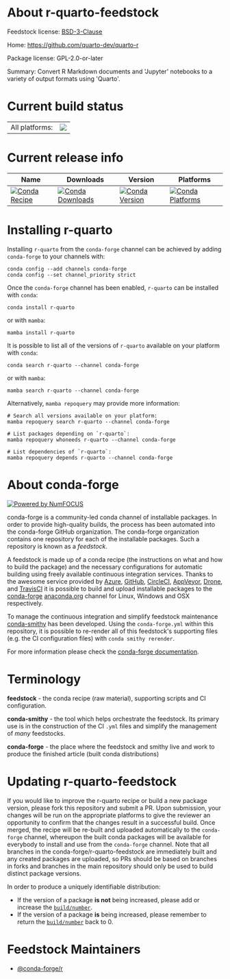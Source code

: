 About r-quarto-feedstock
========================

Feedstock license: [BSD-3-Clause](https://github.com/conda-forge/r-quarto-feedstock/blob/main/LICENSE.txt)

Home: https://github.com/quarto-dev/quarto-r

Package license: GPL-2.0-or-later

Summary: Convert R Markdown documents and 'Jupyter' notebooks to a variety of output formats using 'Quarto'.

Current build status
====================


<table><tr><td>All platforms:</td>
    <td>
      <a href="https://dev.azure.com/conda-forge/feedstock-builds/_build/latest?definitionId=16545&branchName=main">
        <img src="https://dev.azure.com/conda-forge/feedstock-builds/_apis/build/status/r-quarto-feedstock?branchName=main">
      </a>
    </td>
  </tr>
</table>

Current release info
====================

| Name | Downloads | Version | Platforms |
| --- | --- | --- | --- |
| [![Conda Recipe](https://img.shields.io/badge/recipe-r--quarto-green.svg)](https://anaconda.org/conda-forge/r-quarto) | [![Conda Downloads](https://img.shields.io/conda/dn/conda-forge/r-quarto.svg)](https://anaconda.org/conda-forge/r-quarto) | [![Conda Version](https://img.shields.io/conda/vn/conda-forge/r-quarto.svg)](https://anaconda.org/conda-forge/r-quarto) | [![Conda Platforms](https://img.shields.io/conda/pn/conda-forge/r-quarto.svg)](https://anaconda.org/conda-forge/r-quarto) |

Installing r-quarto
===================

Installing `r-quarto` from the `conda-forge` channel can be achieved by adding `conda-forge` to your channels with:

```
conda config --add channels conda-forge
conda config --set channel_priority strict
```

Once the `conda-forge` channel has been enabled, `r-quarto` can be installed with `conda`:

```
conda install r-quarto
```

or with `mamba`:

```
mamba install r-quarto
```

It is possible to list all of the versions of `r-quarto` available on your platform with `conda`:

```
conda search r-quarto --channel conda-forge
```

or with `mamba`:

```
mamba search r-quarto --channel conda-forge
```

Alternatively, `mamba repoquery` may provide more information:

```
# Search all versions available on your platform:
mamba repoquery search r-quarto --channel conda-forge

# List packages depending on `r-quarto`:
mamba repoquery whoneeds r-quarto --channel conda-forge

# List dependencies of `r-quarto`:
mamba repoquery depends r-quarto --channel conda-forge
```


About conda-forge
=================

[![Powered by
NumFOCUS](https://img.shields.io/badge/powered%20by-NumFOCUS-orange.svg?style=flat&colorA=E1523D&colorB=007D8A)](https://numfocus.org)

conda-forge is a community-led conda channel of installable packages.
In order to provide high-quality builds, the process has been automated into the
conda-forge GitHub organization. The conda-forge organization contains one repository
for each of the installable packages. Such a repository is known as a *feedstock*.

A feedstock is made up of a conda recipe (the instructions on what and how to build
the package) and the necessary configurations for automatic building using freely
available continuous integration services. Thanks to the awesome service provided by
[Azure](https://azure.microsoft.com/en-us/services/devops/), [GitHub](https://github.com/),
[CircleCI](https://circleci.com/), [AppVeyor](https://www.appveyor.com/),
[Drone](https://cloud.drone.io/welcome), and [TravisCI](https://travis-ci.com/)
it is possible to build and upload installable packages to the
[conda-forge](https://anaconda.org/conda-forge) [anaconda.org](https://anaconda.org/)
channel for Linux, Windows and OSX respectively.

To manage the continuous integration and simplify feedstock maintenance
[conda-smithy](https://github.com/conda-forge/conda-smithy) has been developed.
Using the ``conda-forge.yml`` within this repository, it is possible to re-render all of
this feedstock's supporting files (e.g. the CI configuration files) with ``conda smithy rerender``.

For more information please check the [conda-forge documentation](https://conda-forge.org/docs/).

Terminology
===========

**feedstock** - the conda recipe (raw material), supporting scripts and CI configuration.

**conda-smithy** - the tool which helps orchestrate the feedstock.
                   Its primary use is in the construction of the CI ``.yml`` files
                   and simplify the management of *many* feedstocks.

**conda-forge** - the place where the feedstock and smithy live and work to
                  produce the finished article (built conda distributions)


Updating r-quarto-feedstock
===========================

If you would like to improve the r-quarto recipe or build a new
package version, please fork this repository and submit a PR. Upon submission,
your changes will be run on the appropriate platforms to give the reviewer an
opportunity to confirm that the changes result in a successful build. Once
merged, the recipe will be re-built and uploaded automatically to the
`conda-forge` channel, whereupon the built conda packages will be available for
everybody to install and use from the `conda-forge` channel.
Note that all branches in the conda-forge/r-quarto-feedstock are
immediately built and any created packages are uploaded, so PRs should be based
on branches in forks and branches in the main repository should only be used to
build distinct package versions.

In order to produce a uniquely identifiable distribution:
 * If the version of a package **is not** being increased, please add or increase
   the [``build/number``](https://docs.conda.io/projects/conda-build/en/latest/resources/define-metadata.html#build-number-and-string).
 * If the version of a package **is** being increased, please remember to return
   the [``build/number``](https://docs.conda.io/projects/conda-build/en/latest/resources/define-metadata.html#build-number-and-string)
   back to 0.

Feedstock Maintainers
=====================

* [@conda-forge/r](https://github.com/orgs/conda-forge/teams/r/)

